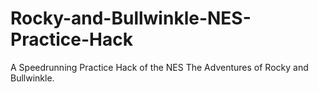 # Rocky-and-Bullwinkle-NES-Practice-Hack
A Speedrunning Practice Hack of the NES The Adventures of Rocky and Bullwinkle.
